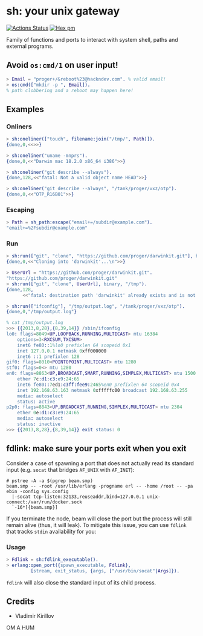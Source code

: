 # sh: your unix gateway

[![Actions Status](https://github.com/synrc/exe/workflows/mix/badge.svg)](https://github.com/synrc/exe/actions)
[![Hex pm](http://img.shields.io/hexpm/v/exe.svg?style=flat)](https://hex.pm/packages/exe)

Family of functions and ports to interact with system shell, paths and external programs.

## Avoid `os:cmd/1` on user input!

```erlang
> Email = "proger+/&reboot%23@hackndev.com". % valid email!
> os:cmd(["mkdir -p ", Email]).
% path clobbering and a reboot may happen here!
```

## Examples

### Onliners

```erlang
> sh:oneliner(["touch", filename:join("/tmp/", Path)]).
{done,0,<<>>}

> sh:oneliner("uname -mnprs").
{done,0,<<"Darwin mac 18.2.0 x86_64 i386">>}

> sh:oneliner("git describe --always").
{done,128,<<"fatal: Not a valid object name HEAD">>}

> sh:oneliner("git describe --always", "/tank/proger/vxz/otp").
{done,0,<<"OTP_R16B01">>}
```

### Escaping

```erlang
> Path = sh_path:escape("email+=/subdir@example.com").
"email+=%2Fsubdir@example.com"
```

### Run

```erlang
> sh:run(["git", "clone", "https://github.com/proger/darwinkit.git"], binary, "/tmp").
{done,0,<<"Cloning into 'darwinkit'...\n">>}

> UserUrl = "https://github.com/proger/darwinkit.git".
"https://github.com/proger/darwinkit.git"
> sh:run(["git", "clone", UserUrl], binary, "/tmp").
{done,128,
      <<"fatal: destination path 'darwinkit' already exists and is not an empty directory.\n">>}

> sh:run(["ifconfig"], "/tmp/output.log", "/tank/proger/vxz/otp").
{done,0,"/tmp/output.log"}

% cat /tmp/output.log
>>> {{2013,8,28},{8,39,14}} /sbin/ifconfig
lo0: flags=8049<UP,LOOPBACK,RUNNING,MULTICAST> mtu 16384
	options=3<RXCSUM,TXCSUM>
	inet6 fe80::1%lo0 prefixlen 64 scopeid 0x1
	inet 127.0.0.1 netmask 0xff000000
	inet6 ::1 prefixlen 128
gif0: flags=8010<POINTOPOINT,MULTICAST> mtu 1280
stf0: flags=0<> mtu 1280
en0: flags=8863<UP,BROADCAST,SMART,RUNNING,SIMPLEX,MULTICAST> mtu 1500
	ether 7c:d1:c3:e9:24:65
	inet6 fe80::7ed1:c3ff:fee9:2465%en0 prefixlen 64 scopeid 0x4
	inet 192.168.63.163 netmask 0xfffffc00 broadcast 192.168.63.255
	media: autoselect
	status: active
p2p0: flags=8843<UP,BROADCAST,RUNNING,SIMPLEX,MULTICAST> mtu 2304
	ether 0e:d1:c3:e9:24:65
	media: autoselect
	status: inactive
>>> {{2013,8,28},{8,39,14}} exit status: 0
```

## fdlink: make sure your ports exit when you exit

Consider a case of spawning a port that does not actually
read its standard input (e.g. `socat` that bridges `AF_UNIX` with `AF_INET`):

```shell
# pstree -A -a $(pgrep beam.smp)
beam.smp -- -root /usr/lib/erlang -progname erl -- -home /root -- -pa ebin -config sys.config
  |-socat tcp-listen:32133,reuseaddr,bind=127.0.0.1 unix-connect:/var/run/docker.sock
  `-16*[{beam.smp}]
```

If you terminate the node, beam will close the port but the process
will still remain alive (thus, it will leak). To mitigate this issue,
you can use `fdlink` that tracks `stdin` availability for you:

### Usage

```erlang
> Fdlink = sh:fdlink_executable().
> erlang:open_port({spawn_executable, Fdlink},
         [stream, exit_status, {args, ["/usr/bin/socat"|Args]}).
```

`fdlink` will also close the standard input of its child process.

## Credits

* Vladimir Kirillov

OM A HUM
